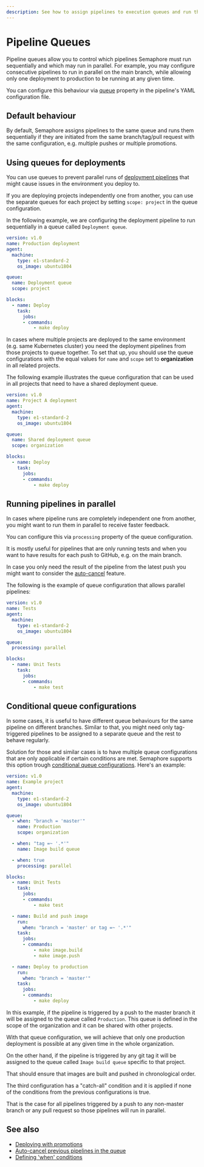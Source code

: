 ```yaml
---
description: See how to assign pipelines to execution queues and run them sequentially or how to run them in parallel to save time.
---
```


# Pipeline Queues

Pipeline queues allow you to control which pipelines Semaphore must run
sequentially and which may run in parallel. For example, you may configure
consecutive pipelines to run in parallel on the main branch, while allowing
only one deployment to production to be running at any given time.

You can configure this behaviour via [queue][queue-reference] property in the
pipeline's YAML configuration file.

## Default behaviour

By default, Semaphore assigns pipelines to the same queue and runs them
sequentially if they are initiated from the same branch/tag/pull request with
the same configuration, e.g. multiple pushes or multiple promotions.

## Using queues for deployments

You can use queues to prevent parallel runs of
[deployment pipelines][deploying-with-promotions] that might cause issues in the
environment you deploy to.

If you are deploying projects independently one from another, you can use the
separate queues for each project by setting `scope: project` in the queue
configuration.

In the following example, we are configuring the deployment pipeline to run
sequentially in a queue called `Deployment queue`.

``` yaml
version: v1.0
name: Production deployment
agent:
  machine:
    type: e1-standard-2
    os_image: ubuntu1804

queue:
  name: Deployment queue
  scope: project

blocks:
  - name: Deploy
    task:
      jobs:
      - commands:
          - make deploy
```

In cases where multiple projects are deployed to the same environment (e.g.
same Kubernetes cluster) you need the deployment pipelines from those projects to
queue together. To set that up, you should use the queue configurations with the
equal values for `name` and `scope` set to **organization** in all related projects.

The following example illustrates the queue configuration that can be used in all
projects that need to have a shared deployment queue.

``` yaml
version: v1.0
name: Project A deployment
agent:
  machine:
    type: e1-standard-2
    os_image: ubuntu1804

queue:
  name: Shared deployment queue
  scope: organization

blocks:
  - name: Deploy
    task:
      jobs:
      - commands:
          - make deploy
```

## Running pipelines in parallel

In cases where pipeline runs are completely independent one from another, you
might want to run them in parallel to receive faster feedback.

You can configure this via `processing` property of the queue configuration.

It is mostly useful for pipelines that are only running tests and when you want
to have results for each push to GitHub, e.g. on the main branch.

In case you only need the result of the pipeline from the latest push you might
want to consider the [auto-cancel][auto-cancel] feature.  

The following is the example of queue configuration that allows parallel pipelines:

``` yaml
version: v1.0
name: Tests
agent:
  machine:
    type: e1-standard-2
    os_image: ubuntu1804

queue:
  processing: parallel

blocks:
  - name: Unit Tests
    task:
      jobs:
      - commands:
          - make test
```

## Conditional queue configurations

In some cases, it is useful to have different queue behaviours for the same
pipeline on different branches. Similar to that, you might need only
tag-triggered pipelines to be assigned to a separate queue and the rest to behave
regularly.

Solution for those and similar cases is to have multiple queue configurations
that are only applicable if certain conditions are met. Semaphore supports this
option trough [conditional queue configurations][cond-queue-defs-reference].
Here's an example:

``` yaml
version: v1.0
name: Example project
agent:
  machine:
    type: e1-standard-2
    os_image: ubuntu1804

queue:
  - when: "branch = 'master'"
    name: Production
    scope: organization

  - when: "tag =~ '.*'"
    name: Image build queue

  - when: true
    processing: parallel

blocks:
  - name: Unit Tests
    task:
      jobs:
      - commands:
          - make test

  - name: Build and push image
    run:
      when: "branch = 'master' or tag =~ '.*'"
    task:
      jobs:
      - commands:
          - make image.build
          - make image.push

  - name: Deploy to production
    run:
      when: "branch = 'master'"
    task:
      jobs:
      - commands:
          - make deploy
```

In this example, if the pipeline is triggered by a push to the master branch it
will be assigned to the queue called `Production`. This queue is defined in the
scope of the organization and it can be shared with other projects.

With that queue configuration, we will achieve that only one production deployment
is possible at any given time in the whole organization.

On the other hand, if the pipeline is triggered by any git tag it will be
assigned to the queue called `Image build queue` specific to that project.

That should ensure that images are built and pushed in chronological order.

The third configuration has a "catch-all" condition and it is applied if none of
the conditions from the previous configurations is true.

That is the case for all pipelines triggered by a push to any non-master branch
or any pull request so those pipelines will run in parallel.

## See also

- [Deploying with promotions][deploying-with-promotions]
- [Auto-cancel previous pipelines in the queue][auto-cancel]
- [Defining 'when' conditions](https://docs.semaphoreci.com/reference/conditions-reference)

[queue-reference]: https://docs.semaphoreci.com/reference/pipeline-yaml-reference/#queue
[cond-queue-defs-reference]:https://docs.semaphoreci.com/reference/pipeline-yaml-reference/#conditional-queue-configurations
[auto-cancel]: https://docs.semaphoreci.com/essentials/auto-cancel-previous-pipelines-on-a-new-push/
[deploying-with-promotions]: https://docs.semaphoreci.com/guided-tour/deploying-with-promotions/
